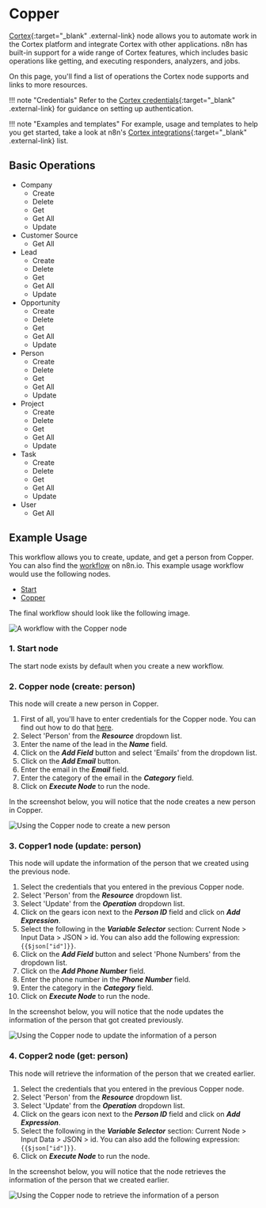 # Copper

[Cortex](https://github.com/TheHive-Project/CortexDocs/){:target="_blank" .external-link} node allows you to automate work in the Cortex platform and integrate Cortex with other applications. n8n has built-in support for a wide range of Cortex features, which includes basic operations like getting, and executing responders, analyzers, and jobs.

On this page, you'll find a list of operations the Cortex node supports and links to more resources.

!!! note "Credentials"
    Refer to the [Cortex      credentials](https://docs.n8n.io/integrations/builtin/credentials/cortex/){:target="_blank" .external-link} for guidance on setting up authentication. 

!!! note "Examples and templates"
    For example, usage and templates to help you get started, take a look at n8n's [Cortex integrations](https://n8n.io/integrations/cortex/){:target="_blank" .external-link} list.


## Basic Operations

* Company
    * Create
    * Delete
    * Get
    * Get All
    * Update
* Customer Source
    * Get All
* Lead
    * Create
    * Delete
    * Get
    * Get All
    * Update
* Opportunity
    * Create
    * Delete
    * Get
    * Get All
    * Update
* Person
    * Create
    * Delete
    * Get
    * Get All
    * Update
* Project
    * Create
    * Delete
    * Get
    * Get All
    * Update
* Task
    * Create
    * Delete
    * Get
    * Get All
    * Update
* User
    * Get All

## Example Usage

This workflow allows you to create, update, and get a person from Copper. You can also find the [workflow](https://n8n.io/workflows/1021) on n8n.io. This example usage workflow would use the following nodes.
- [Start](/integrations/builtin/core-nodes/n8n-nodes-base.start/)
- [Copper]()

The final workflow should look like the following image.

![A workflow with the Copper node](/_images/integrations/builtin/app-nodes/copper/workflow.png)

### 1. Start node

The start node exists by default when you create a new workflow.

### 2. Copper node (create: person)

This node will create a new person in Copper.

1. First of all, you'll have to enter credentials for the Copper node. You can find out how to do that [here](/integrations/builtin/credentials/copper/).
2. Select 'Person' from the ***Resource*** dropdown list.
3. Enter the name of the lead in the ***Name*** field.
4. Click on the ***Add Field*** button and select 'Emails' from the dropdown list.
5. Click on the ***Add Email*** button.
6. Enter the email in the ***Email*** field.
7. Enter the category of the email in the ***Category*** field.
8. Click on ***Execute Node*** to run the node.

In the screenshot below, you will notice that the node creates a new person in Copper.

![Using the Copper node to create a new person](/_images/integrations/builtin/app-nodes/copper/copper_node.png)


### 3. Copper1 node (update: person)

This node will update the information of the person that we created using the previous node.

1. Select the credentials that you entered in the previous Copper node.
2. Select 'Person' from the ***Resource*** dropdown list.
3. Select 'Update' from the ***Operation*** dropdown list.
4. Click on the gears icon next to the ***Person ID*** field and click on ***Add Expression***.
5. Select the following in the ***Variable Selector*** section: Current Node > Input Data > JSON > id. You can also add the following expression: `{{$json["id"]}}`.
6. Click on the ***Add Field*** button and select 'Phone Numbers' from the dropdown list.
7. Click on the ***Add Phone Number*** field.
8. Enter the phone number in the ***Phone Number*** field.
9. Enter the category in the ***Category*** field.
10. Click on ***Execute Node*** to run the node.


In the screenshot below, you will notice that the node updates the information of the person that got created previously.

![Using the Copper node to update the information of a person](/_images/integrations/builtin/app-nodes/copper/copper1_node.png)

### 4. Copper2 node (get: person)

This node will retrieve the information of the person that we created earlier.


1. Select the credentials that you entered in the previous Copper node.
2. Select 'Person' from the ***Resource*** dropdown list.
3. Select 'Update' from the ***Operation*** dropdown list.
4. Click on the gears icon next to the ***Person ID*** field and click on ***Add Expression***.
5. Select the following in the ***Variable Selector*** section: Current Node > Input Data > JSON > id. You can also add the following expression: `{{$json["id"]}}`.
6. Click on ***Execute Node*** to run the node.

In the screenshot below, you will notice that the node retrieves the information of the person that we created earlier.

![Using the Copper node to retrieve the information of a person](/_images/integrations/builtin/app-nodes/copper/copper2_node.png)
